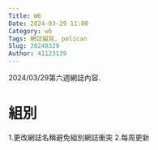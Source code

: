 ```yaml
---
Title: W6
Date: 2024-03-29 11:00
Category: w6
Tags: 網誌編寫, pelican
Slug: 20240329
Author: 41123139
---
```


2024/03/29第六週網誌內容.

<!-- PELICAN_END_SUMMARY -->

# 組別
1.更改網誌名稱避免組別網誌衝突
2.每周更新

